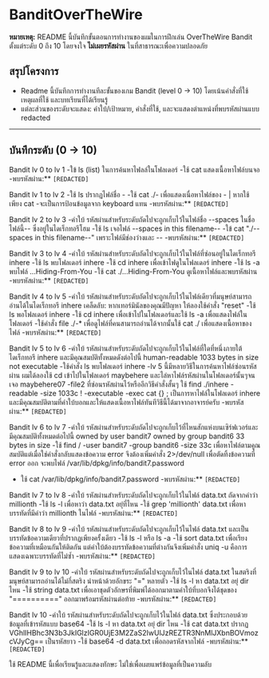 # BanditOverTheWire

 **หมายเหตุ:** README นี้บันทึกขั้นตอนการทำงานของผมในการฝึกเล่น OverTheWire Bandit ตั้งแต่ระดับ 0 ถึง 10 โดยจงใจ **ไม่เผยรหัสผ่าน** ในที่สาธารณะเพื่อความปลอดภัย

## สรุปโครงการ
- Readme นี้บันทึกการทำงานทีละขั้นของเกม Bandit (level 0 → 10) โดยเน้นคำสั่งที่ใช้ เหตุผลที่ใช้ และบทเรียนที่ได้เรียนรู้ 
- แต่ละส่วนของระดับจะแสดง: คำใบ้/เป้าหมาย, คำสั่งที่ใช้, และจะแสดงตำแหน่งที่พบรหัสผ่านแบบ redacted
  
---

## บันทึกระดับ (0 → 10)

Bandit lv 0 to lv 1
-ใข้ ls (list) ในการค้นหาไฟลล์ในโฟลเดอร์
-ใช้ cat แสดงเนื้อหาไฟล์บนจอ
-พบรหัสผ่าน:** `[REDACTED]`


Bandit lv 1 to lv 2
-ใช้ ls ปรากฏไฟล์ชื่อ -
-ใช้ cat ./- เพื่อแสดงเนื่อหาไฟล์ของ - | หากใช้เพียง cat -จะเป็นการป้อนข้อมูลจาก keyboard แทน
-พบรหัสผ่าน:** `[REDACTED]`


Bandit lv 2 to lv 3
-คำใบ้ รหัสผ่านสำหรับระดับถัดไปจะถูกเก็บไว้ในไฟล์ชื่อ --spaces ในชื่อไฟล์นี้-- ซึ่งอยู่ในไดเร็กทอรีโฮม
-ใช้ ls เจอไฟล์ --spaces in this filename--
-ใข้ cat "./--spaces in this filename--" เพราะไฟล์มีช่องว่างและ --
-พบรหัสผ่าน:** `[REDACTED]`


Bandit lv 3 to lv 4
-คำใบ้ รหัสผ่านสำหรับระดับถัดไปจะถูกเก็บไว้ในไฟล์ที่ซ่อนอยู่ในไดเร็กทอรี inhere
-ใช้ ls พบโฟลเดอร์ inhere
-ใช้ cd inhere เพื่อเข้าไฟดูในโฟลเดอร์ inhere
-ใช้ ls -a พบไฟล์ ...Hiding-From-You
-ใช้ cat ./...Hiding-From-You ดูเนื้อหาไฟล์และพบรหัสผ่าน
-พบรหัสผ่าน:** `[REDACTED]`


Bandit lv 4 to lv 5
-คำใบ้ รหัสผ่านสำหรับระดับถัดไปจะถูกเก็บไว้ในไฟล์เดียวที่มนุษย์สามารถอ่านได้ในไดเร็กทอรี inhere เคล็ดลับ: หากเทอร์มินัลของคุณมีปัญหา ให้ลองใช้คำสั่ง "reset"
-ใช้ ls พอโฟลเดอร์ inhere
-ใช้ cd inhere เพื่อเข้าไปในโฟลเดอร์และใช้ ls -a เพื่อแสดงไฟล์ในโฟลเดอร์
-ใช้คำสั่ง file ./-* เพื่อดูไฟล์ที่คนสามารถอ่านได้จากนั้นใช้ cat ./ เพื่อแสดงเนื้อหาของไฟล์
-พบรหัสผ่าน:** `[REDACTED]`


Bandit lv 5 to lv 6
-คำใบ้ รหัสผ่านสำหรับระดับถัดไปจะถูกเก็บไว้ในไฟล์ที่ใดที่หนึ่งภายใต้ไดเร็กทอรี inhere และมีคุณสมบัติทั้งหมดดังต่อไปนี้ human-readable 1033 bytes in size not executable
-ใช้คำสั่ง ls พบโฟลเดอร์ inhere
-lv 5 นี้มีหลายวิธีในการค้นหาไฟล์ซ่อนรหัสผ่าน ผมได้ลองใช้ cd เข้าไปในโฟลเดอร์ maybehere และไล่หาไฟล์รหัสผ่านในโฟลเดอร์นั้นๆจนเจอ maybehere07 -file2 ที่ซ่อนรหัสผ่านไว้หรืออีกวิธีคำสั่งสั้นๆ
ใช้ find ./inhere -readable -size 1033c ! -executable -exec cat {} \; เป็นการหาไฟล์ในโฟลเดอร์ inhere และมีคุณสมบัติตามที่คำใบ้บอกและให้แสดงเนื้อหาไฟล์ทันทีวิธีนี้ได้มาจากอาจารย์ครับ
-พบรหัสผ่าน:** `[REDACTED]`


Bandit lv 6 to lv 7
-คำใบ้ รหัสผ่านสำหรับระดับถัดไปจะถูกเก็บไว้ที่ไหนสักแห่งบนเซิร์ฟเวอร์และมีคุณสมบัติทั้งหมดต่อไปนี้ owned by user bandit7 owned by group bandit6 33 bytes in size
-ใช้ find / -user bandit7 -group bandit6 -size 33c เพื่อหาไฟล์ตามคูณสมบัติแต่เมื่อใช่คำสั่งกลับแสดงข้อความ error จึงต้องเพิ่มคำสั่ง 2>/dev/null เพื่อตัดทิ้งข้อความที่ error ออก 
 จะพบไฟล์ /var/lib/dpkg/info/bandit7.password 
- ใช้ cat /var/lib/dpkg/info/bandit7.password
-พบรหัสผ่าน:** `[REDACTED]`

Bandit lv 7 to lv 8
-คำใบ้ รหัสผ่านสำหรับระดับถัดไปจะถูกเก็บไว้ในไฟล์ data.txt ถัดจากคำว่า millionth
-ใช้ ls -l เพื่อหาว่า data.txt อยุ่ที่ไหน
-ใช้ grep 'millionth' data.txt เพื่อหาบรรทัดที่มีคำว่า millionth ในไฟล์
-พบรหัสผ่าน:** `[REDACTED]`

Bandit lv 8 to lv 9
-คำใบ้ รหัสผ่านสำหรับระดับถัดไปจะถูกเก็บไว้ในไฟล์ data.txt และเป็นบรรทัดข้อความเดียวที่ปรากฏเพียงครั้งเดียว
-ใช้ ls -l หรือ ls -a
-ใช้ sort data.txt เพื่อเรียงข้อความที่เหมือนกันให้ติดกัน แต่คำใบ้ต้องบรรทัดข้อความที่ต่างกันจึงเพิ่มคำสั่ง uniq -u คือการแสดงเฉพาะบรรทัดที่ไม่ซํ้า
-พบรหัสผ่าน:** `[REDACTED]`

Bandit lv 9 to lv 10
-คำใบ้ รหัสผ่านสำหรับระดับถัดไปจะถูกเก็บไว้ในไฟล์ data.txt ในสตริงที่มนุษย์สามารถอ่านได้ไม่กี่สตริง นำหน้าด้วยอักขระ "=" หลายตัว
-ใช้ ls -l หา data.txt อยุ่ dir ไหน
-ใช้ string data.txt เพื่อเอาชุดตัวอักษรที่พิมพ์ได้ออกมาตามคำใบ้ที่บอกจึงได้ชุดของ "==========" ออกมาพร้อมรหัสผ่านต่อท้าย
-พบรหัสผ่าน:** `[REDACTED]`

Bandit lv 10
-คำใบ้ รหัสผ่านสำหรับระดับถัดไปจะถูกเก็บไว้ในไฟล์ data.txt ซึ่งประกอบด้วยข้อมูลที่เข้ารหัสแบบ base64
-ใช้ ls -l หา data.txt อยุ่ dir ไหน
-ใช้ cat data.txt ปรากฏ VGhlIHBhc3N3b3JkIGlzIGR0UjE3M2ZaS2IwUlJzREZTR3NnMlJXbnBOVmozcVJyCg== เป็นรหัสยาว
-ใช้ base64 -d data.txt เพื่อถอดรหัสจากไฟล์
-พบรหัสผ่าน:** `[REDACTED]`

ใช้ README นี้เพื่อเรียนรู้และแสดงทักษะ ไม่ใช่เพื่อเผยแพร่ข้อมูลที่เป็นความลับ





